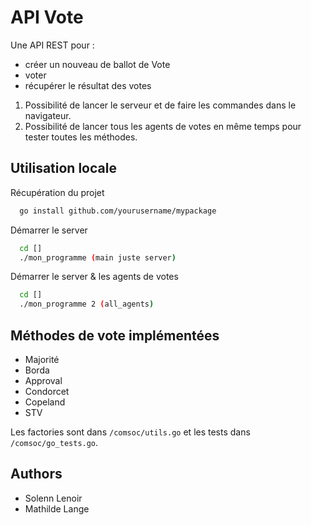 
# API Vote

Une API REST pour : 
- créer un nouveau de ballot de Vote
- voter 
- récupérer le résultat des votes 

1. Possibilité de lancer le serveur et de faire les commandes dans le navigateur. 
2. Possibilité de lancer tous les agents de votes en même temps pour tester toutes les méthodes.

## Utilisation locale

Récupération du projet

```bash
  go install github.com/yourusername/mypackage
```

Démarrer le server

```bash
  cd []
  ./mon_programme (main juste server)
```

Démarrer le server & les agents de votes

```bash
  cd []
  ./mon_programme 2 (all_agents)
```
## Méthodes de vote implémentées

- Majorité
- Borda
- Approval
- Condorcet
- Copeland
- STV

Les factories sont dans `/comsoc/utils.go` et les tests dans `/comsoc/go_tests.go`.



## Authors

- Solenn Lenoir
- Mathilde Lange

